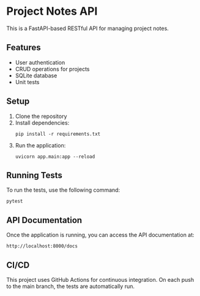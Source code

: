 
# Project Notes API

This is a FastAPI-based RESTful API for managing project notes.

## Features

- User authentication
- CRUD operations for projects
- SQLite database
- Unit tests

## Setup

1. Clone the repository
2. Install dependencies:
   ```
   pip install -r requirements.txt
   ```
3. Run the application:
   ```
   uvicorn app.main:app --reload
   ```

## Running Tests

To run the tests, use the following command:

```
pytest
```

## API Documentation

Once the application is running, you can access the API documentation at:

```
http://localhost:8000/docs
```

## CI/CD

This project uses GitHub Actions for continuous integration. On each push to the main branch, the tests are automatically run.

